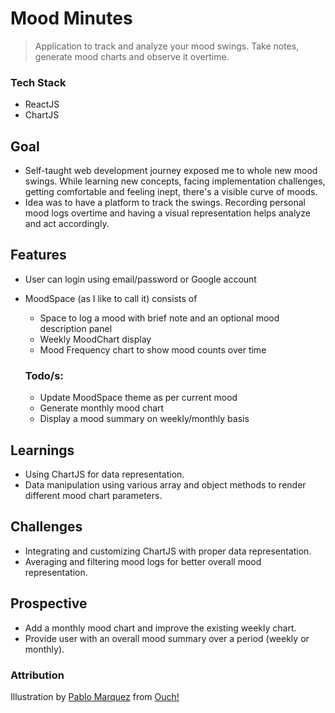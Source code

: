 # Mood Minutes
> Application to track and analyze your mood swings. Take notes, generate mood charts and observe it overtime.

### Tech Stack
- ReactJS
- ChartJS

## Goal
- Self-taught web development journey exposed me to whole new mood swings. While learning new concepts, facing implementation challenges, getting comfortable and feeling inept, there's a visible curve of moods.
- Idea was to have a platform to track the swings. Recording personal mood logs overtime and having a visual representation helps analyze and act accordingly. 

## Features
- User can login using email/password or Google account
- MoodSpace (as I like to call it) consists of 
  - Space to log a mood with brief note and an optional mood description panel
  - Weekly MoodChart display
  - Mood Frequency chart to show mood counts over time

  ### Todo/s:
  - Update MoodSpace theme as per current mood
  - Generate monthly mood chart
  - Display a mood summary on weekly/monthly basis

## Learnings
- Using ChartJS for data representation.
- Data manipulation using various array and object methods to render different mood chart parameters.

## Challenges
- Integrating and customizing ChartJS with proper data representation.
- Averaging and filtering mood logs for better overall mood representation.

## Prospective
- Add a monthly mood chart and improve the existing weekly chart.
- Provide user with an overall mood summary over a period (weekly or monthly).


### Attribution
Illustration by [Pablo Marquez](https://icons8.com/illustrations/author/5c3ecc70569980001df768e4) from [Ouch!](https://icons8.com/illustrations)

